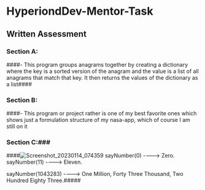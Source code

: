 # HyperiondDev-Mentor-Task #
## Written Assessment ##

### Section A: ###
####- This program groups anagrams together by creating a dictionary where the key is a sorted version of the anagram and the value is a list of all anagrams that match that key. It then returns the values of the dictionary as a list####

### Section B: ###
####- This program or project rather is one of my best favorite ones which shows just a formulation structure of my nasa-app, which of course I am still on it

### Section C:###
####![Screenshot_20230114_074359](https://user-images.githubusercontent.com/65616521/212457995-5f059e4a-eba4-4df8-95e6-ffb47da8b3bb.jpg)
sayNumber(0) ----> Zero.
sayNumber(11) ----> Eleven.

sayNumber(1043283) ----> One Million, Forty Three Thousand, Two Hundred Eighty Three.#####
